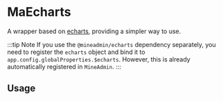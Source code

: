 # MaEcharts

A wrapper based on [echarts](https://echarts.apache.org/en/index.html), providing a simpler way to use.

:::tip Note
If you use the `@mineadmin/echarts` dependency separately, you need to register the `echarts` object and bind it to `app.config.globalProperties.$echarts`. However, this is already automatically registered in `MineAdmin`.
:::

## Usage
<DemoPreview dir="demos/ma-echarts" />
